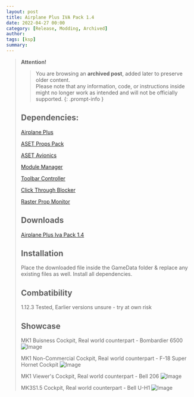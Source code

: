 ```yaml
---
layout: post
title: Airplane Plus IVA Pack 1.4
date: 2022-04-27 00:00
category: [Release, Modding, Archived] 
author: 
tags: [ksp]
summary: 
---
```


> **Attention!**
> > You are browsing an **archived post**, added later to preserve older content.  
> > Please note that any information, code, or instructions inside might no longer work as intended and will not be officially supported.
{: .prompt-info }
>
>
> ## Dependencies:
>
>  [Airplane Plus](https://forum.kerbalspaceprogram.com/index.php?/topic/140262-14x-18x-airplane-plus-r264-fixed-issuesgithub-is-up-to-date-dec-21-2019/)
>
>  [ASET Props Pack](https://forum.kerbalspaceprogram.com/index.php?/topic/116430-aset-props-pack-v15-for-the-modders-who-create-iva/)
>
>  [ASET Avionics](https://forum.kerbalspaceprogram.com/index.php?/topic/116479-aset-avionics-pack-v-21-for-the-modders-who-create-iva/)
>
>  [Module Manager](https://forum.kerbalspaceprogram.com/index.php?/topic/50533-18x-112x-module-manager-421-august-1st-2021-locked-inside-edition/)
>
>  [Toolbar Controller](https://forum.kerbalspaceprogram.com/index.php?/topic/169509-112x-toolbar-controller-for-modders/)
>
>  [Click Through Blocker](https://forum.kerbalspaceprogram.com/index.php?/topic/170747-112x-click-through-blocker-new-dependency/)
>
>  [Raster Prop Monitor](https://forum.kerbalspaceprogram.com/index.php?/topic/190737-18x-112x-rasterpropmonitor-adopted/)
>
>
>
>
> ## Downloads
>
> [Airplane Plus Iva Pack 1.4](https://github.com/Thilen03/Airplane-Plus-IVA-Pack/releases/tag/1.4)
>
>
> ## Installation
>
> Place the downloaded file inside the GameData folder & replace any existing files as well. Install all dependencies.
> 
> ## Combatibility
>
>1.12.3 Tested, Earlier versions unsure - try at own risk
>
>
>
> ## Showcase
> 
> MK1 Buisness Cockpit, Real world counterpart - Bombardier 6500
> ![Image](https://camo.githubusercontent.com/766b45b96c7596e20881035f410fa39c4a6a5e91ed67c7bb06afe5b09d291363/68747470733a2f2f692e696d6775722e636f6d2f5842634b4850422e706e67)
>
>
>
>
>
>
>
>
> MK1 Non-Commercial Cockpit, Real world counterpart - F-18 Super Hornet Cockpit
> ![Image](https://camo.githubusercontent.com/8c8371eff5d824fbf83e9a8d00f06e69b44da3cc1096be0fe4dc1e01515723f6/68747470733a2f2f692e696d6775722e636f6d2f746632794b63642e706e67)
>
>
>
>
>
>
>
>
> MK1 Viewer's Cockpit, Real world counterpart - Bell 206
> ![Image](https://camo.githubusercontent.com/e0123906aa8f86a296bc3818e8554154e9e5e635e665e4663b67e2f0aa7d4993/68747470733a2f2f692e696d6775722e636f6d2f4a716b307250332e706e67)
>
>
>
>
>
>
>
>
> MK3S1.5 Cockpit, Real world counterpart - Bell U-H1
> ![Image](https://camo.githubusercontent.com/aa80b6b9d0e7f8a54bf63410b036854cf174b2d8f51792248d95144b9202aa67/68747470733a2f2f692e696d6775722e636f6d2f346d42564668522e706e67)
>
>
>
>
